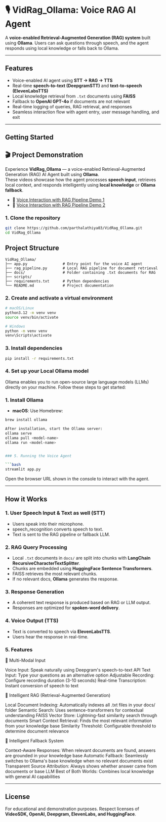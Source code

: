 # 🎙️ VidRag_Ollama: Voice RAG AI Agent

A **voice-enabled Retrieval-Augmented Generation (RAG) system** built using **Ollama**. Users can ask questions through speech, and the agent responds using local knowledge or falls back to Ollama.

---

## Features

- Voice-enabled AI agent using **STT → RAG → TTS**
- Real-time **speech-to-text (DeepgramSTT)** and **text-to-speech (ElevenLabsTTS)**
- Local knowledge retrieval from `.txt` documents using **FAISS**
- Fallback to **OpenAI GPT-4o** if documents are not relevant
- Real-time logging of queries, RAG retrieval, and responses
- Seamless interaction flow with agent entry, user message handling, and exit

---

## Getting Started
## 🎬 Project Demonstration

Experience **VidRag_Ollama** — a voice-enabled Retrieval-Augmented Generation (RAG) AI Agent built using **Ollama**.  
These videos showcase how the agent processes **speech input**, retrieves local context, and responds intelligently using **local knowledge** or **Ollama fallback**.

- 🎤 [Voice Interaction with RAG Pipeline Demo 1](https://drive.google.com/file/d/1zOeQxBnv7vyzbQZZvfn74adXN-NYZB-4/view?usp=sharing)
- 🧠 [Voice Interaction with RAG Pipeline Demo 2](https://drive.google.com/file/d/1s7yLRnpxfnZ_g3drANB6oXC7IGobisFR/view?usp=sharing)


### 1. Clone the repository

```bash
git clone https://github.com/parthalathiya03/VidRag_Ollama.git
cd VidRag_Ollama
```


## Project Structure

```
VidRag_Ollama/
├── app.py                # Entry point for the voice AI agent
├── rag_pipeline.py       # Local RAG pipeline for document retrieval
├── docs/                 # Folder containing .txt documents for RAG
├── scripts/                
├── requirements.txt      # Python dependencies
└── README.md             # Project documentation
```


### 2. Create and activate a virtual environment

```bash
# macOS/Linux
python3.12 -m venv venv
source venv/bin/activate

# Windows
python -m venv venv
venv\Scripts\activate
```

### 3. Install dependencies

```bash
pip install -r requirements.txt
```

### 4. Set up your Local Ollama model 

Ollama enables you to run open-source large language models (LLMs) directly on your machine. Follow these steps to get started:

### 1. Install Ollama

- **macOS**: Use Homebrew:
```bash
brew install ollama

After installation, start the Ollama server:
ollama serve
ollama pull <model-name>
ollama run <model-name>


### 5. Running the Voice Agent

```bash
streamlit app.py
```
Open the browser URL shown in the console to interact with the agent.

---

## How it Works

### 1. User Speech Input & Text as well (STT)

- Users speak into their microphone.
- speech_recognition converts speech to text.
- Text is sent to the RAG pipeline or fallback LLM.

### 2. RAG Query Processing

- Local `.txt` documents in `docs/` are split into chunks with **LangChain RecursiveCharacterTextSplitter**.
- Chunks are embedded using **HuggingFace Sentence Transformers**.
- FAISS retrieves the most relevant chunks.
- If no relevant docs, **Ollama** generates the response.

### 3. Response Generation

- A coherent text response is produced based on RAG or LLM output.
- Responses are optimized for **spoken-word delivery**.

### 4. Voice Output (TTS)

- Text is converted to speech via **ElevenLabsTTS**.
- Users hear the response in real-time.

### 5. Features
🎤 Multi-Modal Input

Voice Input: Speak naturally using Deepgram's speech-to-text API
Text Input: Type your questions as an alternative option
Adjustable Recording: Configure recording duration (3-10 seconds)
Real-time Transcription: Instant conversion of speech to text

🧠 Intelligent RAG (Retrieval-Augmented Generation)

Local Document Indexing: Automatically indexes all .txt files in your docs/ folder
Semantic Search: Uses sentence-transformers for contextual understanding
FAISS Vector Store: Lightning-fast similarity search through documents
Smart Context Retrieval: Finds the most relevant information from your knowledge base
Similarity Threshold: Configurable threshold to determine document relevance

🔄 Intelligent Fallback System

Context-Aware Responses: When relevant documents are found, answers are grounded in your knowledge base
Automatic Fallback: Seamlessly switches to Ollama's base knowledge when no relevant documents exist
Transparent Source Attribution: Always shows whether answer came from documents or base LLM
Best of Both Worlds: Combines local knowledge with general AI capabilities


---

## License

For educational and demonstration purposes. Respect licenses of **VideoSDK, OpenAI, Deepgram, ElevenLabs, and HuggingFace**.
